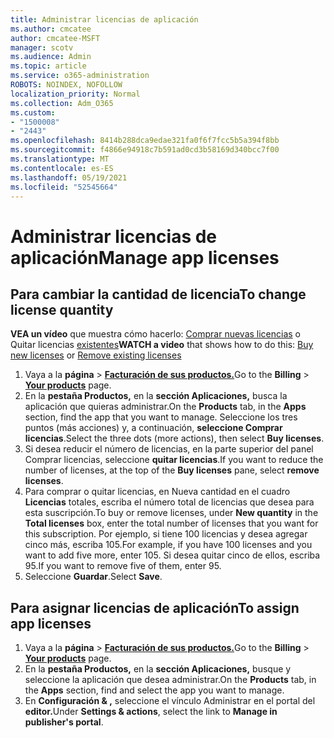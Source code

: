 ```yaml
---
title: Administrar licencias de aplicación
ms.author: cmcatee
author: cmcatee-MSFT
manager: scotv
ms.audience: Admin
ms.topic: article
ms.service: o365-administration
ROBOTS: NOINDEX, NOFOLLOW
localization_priority: Normal
ms.collection: Adm_O365
ms.custom:
- "1500008"
- "2443"
ms.openlocfilehash: 8414b288dca9edae321fa0f6f7fcc5b5a394f8bb
ms.sourcegitcommit: f4866e94918c7b591ad0cd3b58169d340bcc7f00
ms.translationtype: MT
ms.contentlocale: es-ES
ms.lasthandoff: 05/19/2021
ms.locfileid: "52545664"
---
```

# <a name="manage-app-licenses"></a><span data-ttu-id="67e55-102">Administrar licencias de aplicación</span><span class="sxs-lookup"><span data-stu-id="67e55-102">Manage app licenses</span></span>

## <a name="to-change-license-quantity"></a><span data-ttu-id="67e55-103">Para cambiar la cantidad de licencia</span><span class="sxs-lookup"><span data-stu-id="67e55-103">To change license quantity</span></span>

<span data-ttu-id="67e55-104">**VEA un vídeo** que muestra cómo hacerlo: [Comprar nuevas licencias](https://go.microsoft.com/fwlink/p/?linkid=2154857) o Quitar licencias [existentes](https://go.microsoft.com/fwlink/p/?linkid=2154938)</span><span class="sxs-lookup"><span data-stu-id="67e55-104">**WATCH a video** that shows how to do this: [Buy new licenses](https://go.microsoft.com/fwlink/p/?linkid=2154857) or [Remove existing licenses](https://go.microsoft.com/fwlink/p/?linkid=2154938)</span></span>

1. <span data-ttu-id="67e55-105">Vaya a la **página**  >  **[Facturación de sus productos.](https://go.microsoft.com/fwlink/p/?linkid=842054)**</span><span class="sxs-lookup"><span data-stu-id="67e55-105">Go to the **Billing** > **[Your products](https://go.microsoft.com/fwlink/p/?linkid=842054)** page.</span></span>
2. <span data-ttu-id="67e55-106">En la **pestaña Productos,** en la **sección Aplicaciones,** busca la aplicación que quieras administrar.</span><span class="sxs-lookup"><span data-stu-id="67e55-106">On the **Products** tab, in the **Apps** section, find the app that you want to manage.</span></span> <span data-ttu-id="67e55-107">Seleccione los tres puntos (más acciones) y, a continuación, **seleccione Comprar licencias**.</span><span class="sxs-lookup"><span data-stu-id="67e55-107">Select the three dots (more actions), then select **Buy licenses**.</span></span>
3. <span data-ttu-id="67e55-108">Si desea reducir el número de licencias, en  la parte superior del panel Comprar licencias, seleccione **quitar licencias**.</span><span class="sxs-lookup"><span data-stu-id="67e55-108">If you want to reduce the number of licenses, at the top of the **Buy licenses** pane, select **remove licenses**.</span></span>
4. <span data-ttu-id="67e55-109">Para comprar o quitar  licencias, en Nueva cantidad en el cuadro **Licencias** totales, escriba el número total de licencias que desea para esta suscripción.</span><span class="sxs-lookup"><span data-stu-id="67e55-109">To buy or remove licenses, under **New quantity** in the **Total licenses** box, enter the total number of licenses that you want for this subscription.</span></span> <span data-ttu-id="67e55-110">Por ejemplo, si tiene 100 licencias y desea agregar cinco más, escriba 105.</span><span class="sxs-lookup"><span data-stu-id="67e55-110">For example, if you have 100 licenses and you want to add five more, enter 105.</span></span> <span data-ttu-id="67e55-111">Si desea quitar cinco de ellos, escriba 95.</span><span class="sxs-lookup"><span data-stu-id="67e55-111">If you want to remove five of them, enter 95.</span></span>
5. <span data-ttu-id="67e55-112">Seleccione **Guardar**.</span><span class="sxs-lookup"><span data-stu-id="67e55-112">Select **Save**.</span></span>

## <a name="to-assign-app-licenses"></a><span data-ttu-id="67e55-113">Para asignar licencias de aplicación</span><span class="sxs-lookup"><span data-stu-id="67e55-113">To assign app licenses</span></span>

1. <span data-ttu-id="67e55-114">Vaya a la **página**  >  **[Facturación de sus productos.](https://go.microsoft.com/fwlink/p/?linkid=842054)**</span><span class="sxs-lookup"><span data-stu-id="67e55-114">Go to the **Billing** > **[Your products](https://go.microsoft.com/fwlink/p/?linkid=842054)** page.</span></span>
2. <span data-ttu-id="67e55-115">En la **pestaña Productos,** en la **sección Aplicaciones,** busque y seleccione la aplicación que desea administrar.</span><span class="sxs-lookup"><span data-stu-id="67e55-115">On the **Products** tab, in the **Apps** section, find and select the app you want to manage.</span></span>
3. <span data-ttu-id="67e55-116">En **Configuración & ,** seleccione el vínculo Administrar en el portal del **editor.**</span><span class="sxs-lookup"><span data-stu-id="67e55-116">Under **Settings & actions**, select the link to **Manage in publisher's portal**.</span></span>